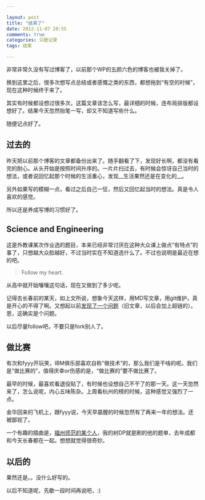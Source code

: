 ```yaml
---

layout: post
title: "结束了"
date: 2012-11-07 20:55
comments: true
categories: 只是记录
tags: 结束

---
```


非常非常久没有写过博客了，以前那个WP的五颜六色的博客也被我关掉了。

换到这里之后，很多次想写点总结或者感慨之类的东西，都想拖到“有空的时候”，现在这种时候终于来了。

其实有时候都设想过很多次，这篇文章该怎么写，最详细的时候，连布局排版都设想好了。结果今天忽然抬笔一写，却又不知道写些什么。

随便记点好了。


## 过去的

昨天把以前那个博客的文章都备份出来了。随手翻看了下，发现好长啊，都没有看完的耐心。从头开始是按照时间升序的。一片片扫过去，有时候会惊讶自己当时的想法，或者说回忆起那个时候的生活重心，发现__生活果然还是在变化的__。

另外如果写的模糊一点，看过之后自己一怔，然后又回忆起当时的想法。真是令人喜欢的感觉。

所以还是养成写博的习惯好了。

## Science and Engineering
这是外教课某次作业选的题目，本来已经非常讨厌在这种大众课上做点“有特点”的事了，只想越大众脸越好，不过当时实在不知道选什么了。不过也说明是最近在想的吧。

> Follow my heart.

从高中就开始嚷嚷这句话，现在又做到了多少呢。

记得去长春前的某天，如上文所说，想象今天这样，用MD写文章，用git维护，真是开心的不得了啊。又想起以前[发现了一个问题]()（旧文章，以后会加上超链的）。恩，这确实是个问题。

以后尽量follow吧，不要只是fork别人了。

## 做比赛
有次和fyyy开玩笑，IBM俱乐部喜欢自称“做技术”的，那么我们是干啥的呢。我们是”做比赛的”，值得庆幸or伤感的是，“做比赛的”要不做比赛了。

最早的时候，最喜欢看退役贴了，有时候也设想自己不干了的那一天。这一天忽然来了，怎么说呢，内心五味陈杂。上周看杭州的榜的时候，这种感觉又强烈了一点。

金华回来的飞机上，跟fyyy说，今天早晨醒的时候忽然有了再来一年的想法。还被鄙视了。

一个有趣的插曲是，[福州师范的某个人](http://blog.csdn.net/woshi250hua)，我的树DP就是刷的他的题单，去年成都和今天长春都在一起。想想就觉得很奇妙。

## 以后的
果然还是。。没什么好写的。

以后不知道呢，先歇一段时间再说吧，:)




